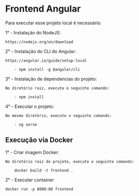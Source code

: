 # Frontend Angular

Para executar esse projeto local é necessário:

1° - Instalação do NodeJS:
    
    https://nodejs.org/en/download

2° - Instalação do CLI do Angular:
    
    https://angular.io/guide/setup-local

        - npm install -g @angular/cli

3° - Instalação de dependencias do projeto:

    No diretório raiz, execute o seguinte comando: 
        
        - npm install

4° - Executar o projeto:

    No mesmo diretório, execute o seguinte comando:

        - ng serve


## Execução via Docker

1° - Criar imagem Docker:

    No diretório raiz do projeto, execute o seguinte comando:
    
        docker build -t frontend .

2° - Executar container

    docker run -p 8080:80 frontend



